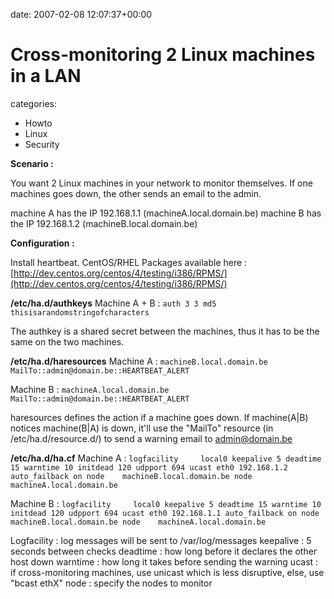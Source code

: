 


date: 2007-02-08 12:07:37+00:00


# Cross-monitoring 2 Linux machines in a LAN

categories:
- Howto
- Linux
- Security


**Scenario :**

You want 2 Linux machines in your network to monitor themselves.
If one machines goes down, the other sends an email to the admin.

<!-- more -->

machine A has the IP 192.168.1.1 (machineA.local.domain.be)
machine B has the IP 192.168.1.2 (machineB.local.domain.be)

**Configuration :**

Install heartbeat.
CentOS/RHEL Packages available here : [http://dev.centos.org/centos/4/testing/i386/RPMS/](http://dev.centos.org/centos/4/testing/i386/RPMS/)

**/etc/ha.d/authkeys**
Machine A + B :
`auth 3
3 md5 thisisarandomstringofcharacters`

The authkey is a shared secret between the machines, thus it has to be the same on the two machines.

**/etc/ha.d/haresources**
Machine A :
`machineB.local.domain.be MailTo::admin@domain.be::HEARTBEAT_ALERT`

Machine B :
`machineA.local.domain.be MailTo::admin@domain.be::HEARTBEAT_ALERT`

haresources defines the action if a machine goes down.
If machine(A|B) notices machine(B|A) is down, it'll use the "MailTo" resource (in /etc/ha.d/resource.d/) to send a warning email to admin@domain.be

**/etc/ha.d/ha.cf**
Machine A :
`logfacility     local0
keepalive 5
deadtime 15
warntime 10
initdead 120
udpport 694
ucast eth0 192.168.1.2
auto_failback on
node    machineB.local.domain.be
node    machineA.local.domain.be`

Machine B :
`logfacility     local0
keepalive 5
deadtime 15
warntime 10
initdead 120
udpport 694
ucast eth0 192.168.1.1
auto_failback on
node    machineB.local.domain.be
node    machineA.local.domain.be`

Logfacility : log messages will be sent to /var/log/messages
keepalive : 5 seconds between checks
deadtime : how long before it declares the other host down
warntime : how long it takes before sending the warning
ucast : if cross-monitoring machines, use unicast which is less disruptive, else, use "bcast ethX"
node : specify the nodes to monitor
